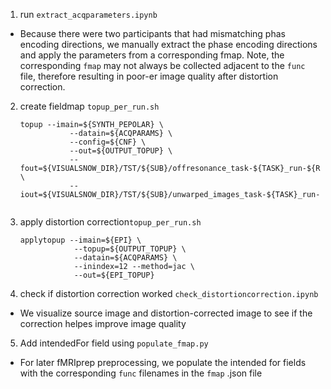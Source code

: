 1. run `extract_acqparameters.ipynb`
- Because there were two participants that had mismatching phas encoding directions, we manually extract the phase encoding directions and apply the parameters from a corresponding fmap. Note, the corresponding `fmap` may not always be collected adjacent to the `func` file, therefore resulting in poor-er image quality after distortion correction.


2. create fieldmap `topup_per_run.sh`
   
   ```
   topup --imain=${SYNTH_PEPOLAR} \
              --datain=${ACQPARAMS} \
              --config=${CNF} \
              --out=${OUTPUT_TOPUP} \
              --fout=${VISUALSNOW_DIR}/TST/${SUB}/offresonance_task-${TASK}_run-${RUN_NUM}.nii.gz \
              --iout=${VISUALSNOW_DIR}/TST/${SUB}/unwarped_images_task-${TASK}_run-${RUN_NUM}.nii.gz```


3. apply distortion correction`topup_per_run.sh`
   
      ```
      applytopup --imain=${EPI} \
                  --topup=${OUTPUT_TOPUP} \
                  --datain=${ACQPARAMS} \
                  --inindex=12 --method=jac \
                  --out=${EPI_TOPUP}
      ```


4. check if distortion correction worked `check_distortioncorrection.ipynb`
- We visualize source image and distortion-corrected image to see if the correction helpes improve image quality


5. Add intendedFor field using `populate_fmap.py`
- For later fMRIprep preprocessing, we populate the intended for fields with the corresponding `func` filenames in the `fmap` .json file 
